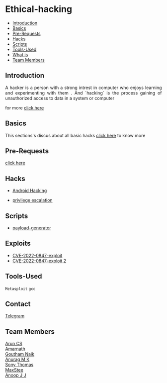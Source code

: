 # Ethical-hacking

- [Introduction](#introduction)
- [Basics](#basics)
- [Pre-Requests](#pre-requests)
- [Hacks](#hacks)
- [Scripts](#scripts)
- [Tools-Used](#Tools-Used)
- [What is](#whatis)
- [Team Members](#team-members)

## Introduction 
   <p align="justify"> 
      A hacker is a person with a strong intrest in computer who enjoys learning and experimenting with them . And `hacking` is the process gaining of unauthorized access to data in a system or computer
   </p>


for more [click here](https://github.com/aruncs31s/ethical-hacking/tree/main/Introduction)

## Basics 
This sections's discus about all basic hacks
[click here](https://github.com/aruncs31s/ethical-hacking/tree/main/Basics) to know more 

## Pre-Requests

[click here](https://github.com/aruncs31s/ethical-hacking/tree/main/Pre-Requests)


## Hacks
- [Android Hacking](https://github.com/aruncs31s/ethical-hacking/tree/main/android-hacking)

- [privilege escalation](https://github.com/aruncs31s/ethical-hacking/tree/main/privilege%20escalation)


## Scripts 
- [payload-generator](https://github.com/aruncs31s/ethical-hacking/blob/main/Scripts/payload-generator-script1.sh)

## Exploits 

- [CVE-2022-0847-exploit](https://github.com/aruncs31s/ethical-hacking/blob/main/Scripts/CVE-2022-0847-exploit.c)
- [CVE-2022-0847-exploit 2](https://github.com/aruncs31s/ethical-hacking/blob/main/Scripts/CVE-2022-0847-exploit.c2)

## Tools-Used

`Metasploit`  `gcc`
## Contact

[Telegram](https://t.me/+mqL4fZrUtEw0MjJl)

## Team Members

[Arun CS](https://github.com/aruncs31s/
)
<br>
[Amarnath](https://github.com/amarnath749)
<br>
[Goutham Naik](https://github.com/Gouthamexe)
<br>
[Anurag M K]()
<br>
[Sony Thomas](https://github.com/sonyt86)
<br>
[MaxStee](https://github.com/Maxsteee)
<br>
[Anoop J J]()